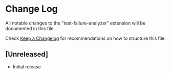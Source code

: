 # Change Log

All notable changes to the "test-failure-analyzer" extension will be documented in this file.

Check [Keep a Changelog](http://keepachangelog.com/) for recommendations on how to structure this file.

## [Unreleased]

- Initial release